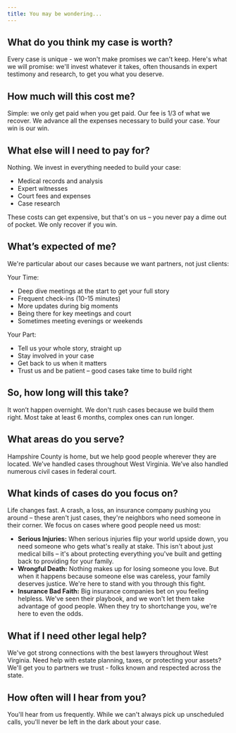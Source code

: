 ```yaml
---
title: You may be wondering...
---
```


## What do you think my case is worth? 

Every case is unique - we won't make promises we can't keep. Here's what we will promise: we'll invest whatever it takes, often thousands in expert testimony and research, to get you what you deserve.

## How much will this cost me? 

Simple: we only get paid when you get paid. Our fee is 1/3 of what we recover. We advance all the expenses necessary to build your case. Your win is our win.

## What else will I need to pay for?

Nothing. We invest in everything needed to build your case:

  - Medical records and analysis
  - Expert witnesses
  - Court fees and expenses
  - Case research

These costs can get expensive, but that's on us – you never pay a dime out of pocket. We only recover if you win.

## What’s expected of me?

We're particular about our cases because we want partners, not just clients:

Your Time:

  - Deep dive meetings at the start to get your full story
  - Frequent check-ins (10-15 minutes)
  - More updates during big moments
  - Being there for key meetings and court
  - Sometimes meeting evenings or weekends

Your Part:

  - Tell us your whole story, straight up
  - Stay involved in your case
  - Get back to us when it matters
  - Trust us and be patient – good cases take time to build right

## So, how long will this take?

It won’t happen overnight. We don't rush cases because we build them right. Most take at least 6 months, complex ones can run longer. 

## What areas do you serve?

Hampshire County is home, but we help good people wherever they are located. We’ve handled cases throughout West Virginia. We’ve also handled numerous civil cases in federal court. 

## What kinds of cases do you focus on?

Life changes fast. A crash, a loss, an insurance company pushing you around – these aren't just cases, they're neighbors who need someone in their corner. We focus on cases where good people need us most:

  - **Serious Injuries:** When serious injuries flip your world upside down, you need someone who gets what's really at stake. This isn't about just medical bills – it's about protecting everything you've built and getting back to providing for your family.
  - **Wrongful Death:** Nothing makes up for losing someone you love. But when it happens because someone else was careless, your family deserves justice. We're here to stand with you through this fight.
  - **Insurance Bad Faith:** Big insurance companies bet on you feeling helpless. We've seen their playbook, and we won't let them take advantage of good people. When they try to shortchange you, we're here to even the odds.

## What if I need other legal help?

We've got strong connections with the best lawyers throughout West Virginia. Need help with estate planning, taxes, or protecting your assets? We'll get you to partners we trust - folks known and respected across the state.

## How often will I hear from you?

You'll hear from us frequently. While we can't always pick up unscheduled calls, you'll never be left in the dark about your case.